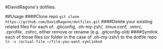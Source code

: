 #DavidRagone's dotfiles.

##Usage
####Clone repo
```git clone https://github.com/DavidRagone/dotfiles.git```
####Delete your existing related files
For each of: .gitconfig, .oh-my-zsh/, .tmux.conf, .vimrc, .zprofile, .zshrc, either remove or rename (e.g. .gitconfig-old)
####Symlink each of those files (or folder in the case of .oh-my-zsh/) to the dotfile repo
```ln -s /actual-file ~/file-you-want-symlinked```
